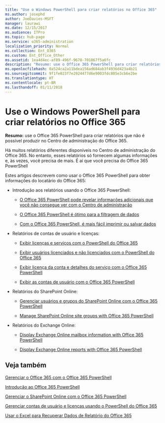 ```yaml
---
title: "Use o Windows PowerShell para criar relatórios no Office 365"
ms.author: josephd
author: JoeDavies-MSFT
manager: laurawi
ms.date: 12/15/2017
ms.audience: ITPro
ms.topic: hub-page
ms.service: o365-administration
localization_priority: Normal
ms.collection: Ent_O365
ms.custom: Ent_Office_Other
ms.assetid: 1ea4d4ec-af89-496f-9678-701867f5a6fc
description: "Resumo: use o Office 365 PowerShell para criar relatórios que você não pode produzir no Centro de administração do Office 365."
ms.openlocfilehash: 0a524ca2a11bdea156ad684ab3f4936d423a4b21
ms.sourcegitcommit: 9f1fe023f7e2924477d6e9003fdc805e3cb6e2be
ms.translationtype: HT
ms.contentlocale: pt-BR
ms.lasthandoff: 01/11/2018
---
```

# <a name="use-windows-powershell-to-create-reports-in-office-365"></a>Use o Windows PowerShell para criar relatórios no Office 365

 **Resumo:** use o Office 365 PowerShell para criar relatórios que não é possível produzir no Centro de administração do Office 365.
  
Há muitos relatórios diferentes disponíveis no Centro de administração do Office 365. No entanto, esses relatórios só fornecem algumas informações e, às vezes, você precisa de mais. É aí que você precisa do Office 365 PowerShell
  
Estes artigos descrevem como usar o Office 365 PowerShell para obter informações do locatário do Office 365:
  
- Introdução aos relatórios usando o Office 365 PowerShell:
    
  - [O Office 365 PowerShell pode revelar informações adicionais que você não consegue ver com o Centro de administração](https://technet.microsoft.com/library/dn568034.aspx#reveal)
    
  - [O Office 365 PowerShell é ótimo para a filtragem de dados](https://technet.microsoft.com/library/dn568034.aspx#filter)
    
  - [Com o Office 365 PowerShell, é mais fácil imprimir ou salvar dados](https://technet.microsoft.com/library/dn568034.aspx#printsave)
    
- Relatórios de contas de usuário e licenças:
    
  - [Exibir licenças e serviços com o PowerShell do Office 365](view-licenses-and-services-with-office-365-powershell.md)
    
  - [Exibir usuários licenciados e não licenciados com o PowerShell do Office 365](view-licensed-and-unlicensed-users-with-office-365-powershell.md)
    
  - [Exibir licença da conta e detalhes do serviço com o Office 365 PowerShell](view-account-license-and-service-details-with-office-365-powershell.md)
    
  - [Exibir as contas de usuário com o Office 365 PowerShell](view-user-accounts-with-office-365-powershell.md)
    
- Relatórios do SharePoint Online:
    
  - [Gerenciar usuários e grupos do SharePoint Online com o Office 365 PowerShell]((http://technet.microsoft.com/library/9680af2e-a965-4e62-92ee-da72105c7800.aspx))
    
  - [Manage SharePoint Online site groups with Office 365 PowerShell]((http://technet.microsoft.com/library/122f4099-c78d-4cce-bab0-4343b04596ae.aspx))
    
- Relatórios do Exchange Online:
    
  - [Display Exchange Online mailbox information with Office 365 PowerShell]((http://technet.microsoft.com/library/13843002-56ca-4b75-81c5-84386522b01b.aspx))
    
  - [Display Exchange Online reports with Office 365 PowerShell]((http://technet.microsoft.com/library/4873a063-9fc4-4ed9-826a-6e935fef61d4.aspx))
    
## <a name="see-also"></a>Veja também

#### 

[Gerenciar o Office 365 com o Office 365 PowerShell](manage-office-365-with-office-365-powershell.md)
  
[Introdução ao Office 365 PowerShell](getting-started-with-office-365-powershell.md)
  
[Gerenciar o SharePoint Online com o Office 365 PowerShell](manage-sharepoint-online-with-office-365-powershell.md)
  
[Gerenciar contas de usuário e licenças usando o PowerShell do Office 365](manage-user-accounts-and-licenses-with-office-365-powershell.md)
  
[Usar o Excel para Recuperar Dados de Relatório do Office 365](using-excel-to-retrieve-office-365-reporting-data.md)

